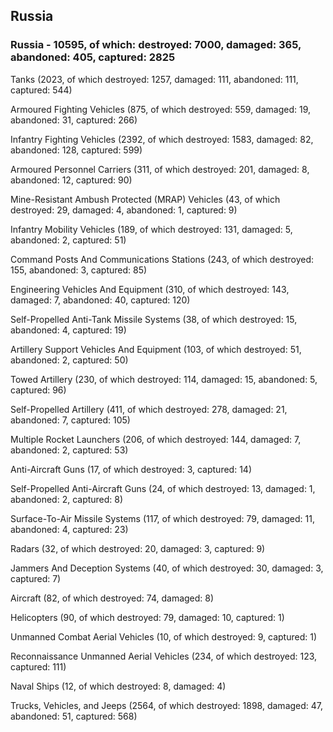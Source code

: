 
 
 ## Russia
 
 ### Russia - 10595, of which: destroyed: 7000, damaged: 365, abandoned: 405, captured: 2825

 

 

 Tanks (2023, of which destroyed: 1257, damaged: 111, abandoned: 111, captured: 544)

 Armoured Fighting Vehicles (875, of which destroyed: 559, damaged: 19, abandoned: 31, captured: 266)

 Infantry Fighting Vehicles (2392, of which destroyed: 1583, damaged: 82, abandoned: 128, captured: 599)

 Armoured Personnel Carriers (311, of which destroyed: 201, damaged: 8, abandoned: 12, captured: 90)

 Mine-Resistant Ambush Protected (MRAP) Vehicles (43, of which destroyed: 29, damaged: 4, abandoned: 1, captured: 9)

 Infantry Mobility Vehicles (189, of which destroyed: 131, damaged: 5, abandoned: 2, captured: 51)

 Command Posts And Communications Stations (243, of which destroyed: 155, abandoned: 3, captured: 85)

 Engineering Vehicles And Equipment (310, of which destroyed: 143, damaged: 7, abandoned: 40, captured: 120)

 Self-Propelled Anti-Tank Missile Systems (38, of which destroyed: 15, abandoned: 4, captured: 19)

 Artillery Support Vehicles And Equipment (103, of which destroyed: 51, abandoned: 2, captured: 50)

 Towed Artillery (230, of which destroyed: 114, damaged: 15, abandoned: 5, captured: 96)

 Self-Propelled Artillery (411, of which destroyed: 278, damaged: 21, abandoned: 7, captured: 105)

 Multiple Rocket Launchers (206, of which destroyed: 144, damaged: 7, abandoned: 2, captured: 53)

 Anti-Aircraft Guns (17, of which destroyed: 3, captured: 14)

 Self-Propelled Anti-Aircraft Guns (24, of which destroyed: 13, damaged: 1, abandoned: 2, captured: 8)

 Surface-To-Air Missile Systems (117, of which destroyed: 79, damaged: 11, abandoned: 4, captured: 23)

 Radars (32, of which destroyed: 20, damaged: 3, captured: 9)

 Jammers And Deception Systems (40, of which destroyed: 30, damaged: 3, captured: 7)

 Aircraft (82, of which destroyed: 74, damaged: 8)

 Helicopters (90, of which destroyed: 79, damaged: 10, captured: 1)

 Unmanned Combat Aerial Vehicles (10, of which destroyed: 9, captured: 1)

 Reconnaissance Unmanned Aerial Vehicles (234, of which destroyed: 123, captured: 111)

 Naval Ships (12, of which destroyed: 8, damaged: 4)

 Trucks, Vehicles, and Jeeps (2564, of which destroyed: 1898, damaged: 47, abandoned: 51, captured: 568)

